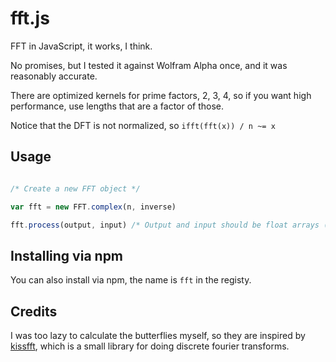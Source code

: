 fft.js
================================================================================

FFT in JavaScript, it works, I think.

No promises, but I tested it against Wolfram Alpha once, and it was reasonably accurate.

There are optimized kernels for prime factors, 2, 3, 4, so if you want high performance, use lengths that are a factor of those.

Notice that the DFT is not normalized, so `ifft(fft(x)) / n ~= x`


Usage
---------------------------------------------------------------------------------

```javascript

/* Create a new FFT object */

var fft = new FFT.complex(n, inverse)

fft.process(output, input) /* Output and input should be float arrays (of the right length) */

```


Installing via npm
---------------------------------------------------------------------------------

You can also install via npm, the name is `fft` in the registy.


Credits
---------------------------------------------------------------------------------

I was too lazy to calculate the butterflies myself, so they are inspired by [kissfft](http://sourceforge.net/projects/kissfft/), which is a small library for doing discrete fourier transforms.


